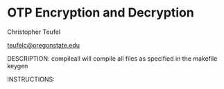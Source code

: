 # OTP Encryption and Decryption
Christopher Teufel

teufelc@oregonstate.edu


DESCRIPTION:
compileall will compile all files as specified in the makefile
keygen

INSTRUCTIONS:


